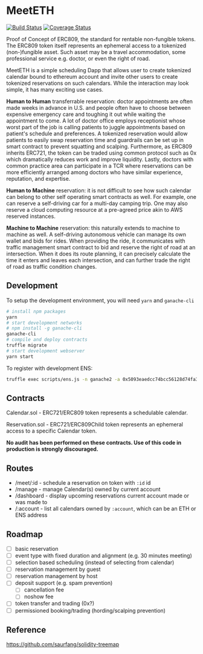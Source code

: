 # MeetETH

[![Build Status](https://travis-ci.org/saurfang/meeteth.svg?branch=master)](https://travis-ci.org/saurfang/meeteth)
[![Coverage Status](https://coveralls.io/repos/github/saurfang/meeteth/badge.svg?branch=master)](https://coveralls.io/github/saurfang/meeteth?branch=master)

Proof of Concept of ERC809, the standard for rentable non-fungible tokens. The ERC809 token itself represents an ephemeral access to a tokenized (non-)fungible asset. Such asset may be a travel accommodation, some professional service e.g. doctor, or even the right of road.

MeetETH is a simple scheduling Dapp that allows user to create tokenized calendar bound to ethereum account and invite other users to create tokenized reservations on such calendars. While the interaction may look simple, it has many exciting use cases.

**Human to Human** transferrable reservation: doctor appointments are often made weeks in advance in U.S. and people often have to choose between expensive emergency care and toughing it out while waiting the appointment to come. A lot of doctor office employs receptionist whose worst part of the job is calling patients to juggle appointments based on patient's schedule and preferences.
A tokenized reservation would allow patients to easily swap reservation time and guardrails can be set up in smart contract to prevent squatting and scalping. Furthermore, as ERC809 inherits ERC721, the token can be traded using common protocol such as 0x which dramatically reduces work and improve liquidity.
Lastly, doctors with common practice area can participate in a TCR where reservations can be more efficiently arranged among doctors who have similar experience, reputation, and expertise.

**Human to Machine** reservation: it is not difficult to see how such calendar can belong to other self operating smart contracts as well. For example, one can reserve a self-driving car for a multi-day camping trip. One may also reserve a cloud computing resource at a pre-agreed price akin to AWS reserved instances.

**Machine to Machine** reservation: this naturally extends to machine to machine as well. A self-driving autonomous vehicle can manage its own wallet and bids for rides. When providing the ride, it communicates with traffic management smart contract to bid and reserve the right of road at an intersection. When it does its route planning, it can precisely calculate the time it enters and leaves each intersection, and can further trade the right of road as traffic condition changes.

## Development

To setup the development environment, you will need `yarn` and `ganache-cli`

```bash
# install npm packages
yarn
# start development networks
# npm install -g ganache-cli
ganache-cli
# compile and deploy contracts
truffle migrate
# start development webserver
yarn start
```

To register with development ENS:

```bash
truffle exec scripts/ens.js -n ganache2 -a 0x5093eaedcc74bcc56128d74fa300e2ecf40c577c
```

## Contracts

Calendar.sol - ERC721/ERC809 token represents a schedulable calendar.

Reservation.sol - ERC721/ERC809Child token represents an ephemeral access to a specific Calendar token.

**No audit has been performed on these contracts. Use of this code in production is strongly discouraged.**

## Routes

- /meet/:id - schedule a reservation on token with `:id` id
- /manage - manage Calendar(s) owned by current account
- /dashboard - display upcoming reservations current account made or was made to
- /:account - list all calendars owned by `:account`, which can be an ETH or ENS address

## Roadmap

- [ ] basic reservation
- [ ] event type with fixed duration and alignment (e.g. 30 minutes meeting)
- [ ] selection based scheduling (instead of selecting from calendar)
- [ ] reservation management by guest
- [ ] reservation management by host
- [ ] deposit support (e.g. spam prevention)
  - [ ] cancellation fee
  - [ ] noshow fee
- [ ] token transfer and trading (0x?)
- [ ] permissioned booking/trading (hording/scalping prevention)

## Reference

https://github.com/saurfang/solidity-treemap
